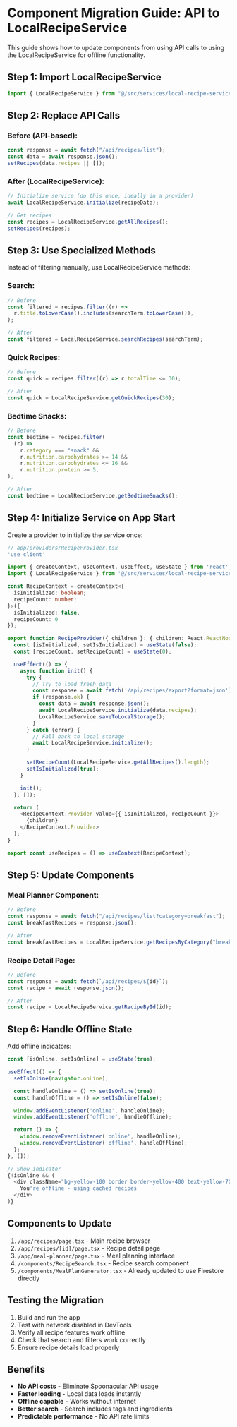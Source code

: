 # Component Migration Guide: API to LocalRecipeService

This guide shows how to update components from using API calls to using the LocalRecipeService for offline functionality.

## Step 1: Import LocalRecipeService

```typescript
import { LocalRecipeService } from "@/src/services/local-recipe-service";
```

## Step 2: Replace API Calls

### Before (API-based):

```typescript
const response = await fetch("/api/recipes/list");
const data = await response.json();
setRecipes(data.recipes || []);
```

### After (LocalRecipeService):

```typescript
// Initialize service (do this once, ideally in a provider)
await LocalRecipeService.initialize(recipeData);

// Get recipes
const recipes = LocalRecipeService.getAllRecipes();
setRecipes(recipes);
```

## Step 3: Use Specialized Methods

Instead of filtering manually, use LocalRecipeService methods:

### Search:

```typescript
// Before
const filtered = recipes.filter((r) =>
  r.title.toLowerCase().includes(searchTerm.toLowerCase()),
);

// After
const filtered = LocalRecipeService.searchRecipes(searchTerm);
```

### Quick Recipes:

```typescript
// Before
const quick = recipes.filter((r) => r.totalTime <= 30);

// After
const quick = LocalRecipeService.getQuickRecipes(30);
```

### Bedtime Snacks:

```typescript
// Before
const bedtime = recipes.filter(
  (r) =>
    r.category === "snack" &&
    r.nutrition.carbohydrates >= 14 &&
    r.nutrition.carbohydrates <= 16 &&
    r.nutrition.protein >= 5,
);

// After
const bedtime = LocalRecipeService.getBedtimeSnacks();
```

## Step 4: Initialize Service on App Start

Create a provider to initialize the service once:

```typescript
// app/providers/RecipeProvider.tsx
'use client'

import { createContext, useContext, useEffect, useState } from 'react';
import { LocalRecipeService } from '@/src/services/local-recipe-service';

const RecipeContext = createContext<{
  isInitialized: boolean;
  recipeCount: number;
}>({
  isInitialized: false,
  recipeCount: 0
});

export function RecipeProvider({ children }: { children: React.ReactNode }) {
  const [isInitialized, setIsInitialized] = useState(false);
  const [recipeCount, setRecipeCount] = useState(0);

  useEffect(() => {
    async function init() {
      try {
        // Try to load fresh data
        const response = await fetch('/api/recipes/export?format=json');
        if (response.ok) {
          const data = await response.json();
          await LocalRecipeService.initialize(data.recipes);
          LocalRecipeService.saveToLocalStorage();
        }
      } catch (error) {
        // Fall back to local storage
        await LocalRecipeService.initialize();
      }

      setRecipeCount(LocalRecipeService.getAllRecipes().length);
      setIsInitialized(true);
    }

    init();
  }, []);

  return (
    <RecipeContext.Provider value={{ isInitialized, recipeCount }}>
      {children}
    </RecipeContext.Provider>
  );
}

export const useRecipes = () => useContext(RecipeContext);
```

## Step 5: Update Components

### Meal Planner Component:

```typescript
// Before
const response = await fetch("/api/recipes/list?category=breakfast");
const breakfastRecipes = response.json();

// After
const breakfastRecipes = LocalRecipeService.getRecipesByCategory("breakfast");
```

### Recipe Detail Page:

```typescript
// Before
const response = await fetch(`/api/recipes/${id}`);
const recipe = await response.json();

// After
const recipe = LocalRecipeService.getRecipeById(id);
```

## Step 6: Handle Offline State

Add offline indicators:

```typescript
const [isOnline, setIsOnline] = useState(true);

useEffect(() => {
  setIsOnline(navigator.onLine);

  const handleOnline = () => setIsOnline(true);
  const handleOffline = () => setIsOnline(false);

  window.addEventListener('online', handleOnline);
  window.addEventListener('offline', handleOffline);

  return () => {
    window.removeEventListener('online', handleOnline);
    window.removeEventListener('offline', handleOffline);
  };
}, []);

// Show indicator
{!isOnline && (
  <div className="bg-yellow-100 border border-yellow-400 text-yellow-700 px-4 py-2 rounded">
    You're offline - using cached recipes
  </div>
)}
```

## Components to Update

1. `/app/recipes/page.tsx` - Main recipe browser
2. `/app/recipes/[id]/page.tsx` - Recipe detail page
3. `/app/meal-planner/page.tsx` - Meal planning interface
4. `/components/RecipeSearch.tsx` - Recipe search component
5. `/components/MealPlanGenerator.tsx` - Already updated to use Firestore directly

## Testing the Migration

1. Build and run the app
2. Test with network disabled in DevTools
3. Verify all recipe features work offline
4. Check that search and filters work correctly
5. Ensure recipe details load properly

## Benefits

- **No API costs** - Eliminate Spoonacular API usage
- **Faster loading** - Local data loads instantly
- **Offline capable** - Works without internet
- **Better search** - Search includes tags and ingredients
- **Predictable performance** - No API rate limits
